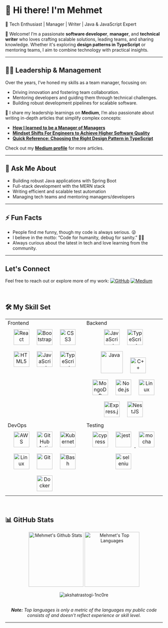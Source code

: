# 👋 Hi there! I'm Mehmet

🚀 Tech Enthusiast | Manager | Writer | Java & JavaScript Expert

🌟 Welcome! I’m a passionate **software developer**, **manager**, and **technical writer** who loves crafting scalable solutions, leading teams, and sharing knowledge. Whether it's exploring **design patterns in TypeScript** or mentoring teams, I aim to combine technology with practical insights.

---

## 🧑‍💼 Leadership & Management
Over the years, I’ve honed my skills as a team manager, focusing on:
- Driving innovation and fostering team collaboration.
- Mentoring developers and guiding them through technical challenges.
- Building robust development pipelines for scalable software.

📝 I share my leadership learnings on **Medium**, I’m also passionate about writing in-depth articles that simplify complex concepts:
- [**How I learned to be a Manager of Managers**](https://medium.com/engineering-leadership-insights/how-i-learned-to-be-a-manager-of-managers-by-failing-3f40a5915253)
- [**Mindset Shifts For Engineers to Achieve Higher Software Quality**](https://medium.com/@phdmeyildiz/mindset-shifts-for-engineers-to-achieve-higher-software-quality-8ef8ee00a041)
- [**Quick Reference: Choosing the Right Design Pattern in TypeScript**](https://medium.com/@phdmeyildiz/quick-reference-choosing-the-right-design-pattern-in-typescript-b726afbb309a)


Check out my [**Medium profile**](https://medium.com/@phdmeyildiz) for more articles.

---

## 🤔 Ask Me About
- Building robust Java applications with Spring Boot
- Full-stack development with the MERN stack
- Writing efficient and scalable test automation
- Managing tech teams and mentoring managers/developers

---

## ⚡ Fun Facts
- People find me funny, though my code is always serious. 😜
- I believe in the motto: “Code for humanity, debug for sanity.” 🧑‍💻
- Always curious about the latest in tech and love learning from the community.

---

## Let's Connect
Feel free to reach out or explore more of my work:
[![GitHub](https://img.shields.io/badge/GitHub-%23121011.svg?style=for-the-badge&logo=github&logoColor=white)](https://github.com/myildizch)
[![Medium](https://img.shields.io/badge/Medium-%23000000.svg?style=for-the-badge&logo=medium&logoColor=white)](https://medium.com/@phdmeyildiz)


<br />

## 🛠️ My Skill Set
<table>
  <tr>
    <td valign="top" width="50%"> 
    Frontend
      <div align="center">
        <a href="https://reactjs.org/" target="_blank"
          ><img
            style="margin: 10px"
            src="https://profilinator.rishav.dev/skills-assets/react-original-wordmark.svg"
            alt="React"
            height="50"
        /></a>
        <a href="https://getbootstrap.com/docs/3.4/javascript/" target="_blank"
          ><img
            style="margin: 10px"
            src="https://profilinator.rishav.dev/skills-assets/bootstrap-plain.svg"
            alt="Bootstrap"
            height="50"
        /></a>
        <a href="https://www.w3schools.com/css/" target="_blank"
          ><img
            style="margin: 10px"
            src="https://profilinator.rishav.dev/skills-assets/css3-original-wordmark.svg"
            alt="CSS3"
            height="50"
        /></a>
        <a href="https://en.wikipedia.org/wiki/HTML5" target="_blank"
          ><img
            style="margin: 10px"
            src="https://profilinator.rishav.dev/skills-assets/html5-original-wordmark.svg"
            alt="HTML5"
            height="50"
        /></a>
        <a href="https://www.javascript.com/" target="_blank"
          ><img
            style="margin: 10px"
            src="https://profilinator.rishav.dev/skills-assets/javascript-original.svg"
            alt="JavaScript"
            height="50"
        /></a>
        <a href="https://www.typescriptlang.org/" target="_blank"
          ><img
            style="margin: 10px"
            src="https://profilinator.rishav.dev/skills-assets/typescript-original.svg"
            alt="TypeScript"
            height="50"
        /></a>
      </div>
    </td>
    <td valign="top" width="50%">
      Backend
      <div align="center">
        <a href="https://www.javascript.com/" target="_blank"
          ><img
            style="margin: 10px"
            src="https://profilinator.rishav.dev/skills-assets/javascript-original.svg"
            alt="JavaScript"
            height="50"
        /></a>
        <a href="https://www.typescriptlang.org/" target="_blank"
          ><img
            style="margin: 10px"
            src="https://profilinator.rishav.dev/skills-assets/typescript-original.svg"
            alt="TypeScript"
            height="50"
        /></a>
        <a href="https://www.java.com/" target="_blank"
          ><img
            style="margin: 10px"
            src="https://profilinator.rishav.dev/skills-assets/java-original-wordmark.svg"
            alt="Java"
            height="70"
        /></a>
        <a href="https://www.cplusplus.com/" target="_blank"
          ><img
            style="margin: 10px"
            src="https://profilinator.rishav.dev/skills-assets/cplusplus-original.svg"
            alt="C++"
            height="50"
        /></a>
        <a href="https://www.mongodb.com/" target="_blank"
          ><img
            style="margin: 10px"
            src="https://profilinator.rishav.dev/skills-assets/mongodb-original-wordmark.svg"
            alt="MongoDB"
            height="50"
        /></a>
        <a href="https://nodejs.org/" target="_blank"
          ><img
            style="margin: 10px"
            src="https://profilinator.rishav.dev/skills-assets/nodejs-original-wordmark.svg"
            alt="Node.js"
            height="50"
        /></a>
        <a href="https://www.linux.org/" target="_blank"
          ><img
            style="margin: 10px"
            src="https://profilinator.rishav.dev/skills-assets/linux-original.svg"
            alt="Linux"
            height="50"
        /></a>
        <a href="https://expressjs.com/" target="_blank"
          ><img
            style="margin: 10px"
            src="https://profilinator.rishav.dev/skills-assets/express-original-wordmark.svg"
            alt="Express.js"
            height="50"
        /></a>
        <a href="https://nestjs.com/" target="_blank"
          ><img
            style="margin: 10px"
            src="https://profilinator.rishav.dev/skills-assets/nestjs.svg"
            alt="NestJS"
            height="50"
        /></a>
      </div>
    </td>
    <tr>
    <td valign="top" width="50%">
      DevOps
      <div align="center">
        <a href="https://aws.amazon.com/" target="_blank"
          ><img
            style="margin: 10px"
            src="https://profilinator.rishav.dev/skills-assets/amazonwebservices-original-wordmark.svg"
            alt="AWS"
            height="50"
        /></a>
        <a href="https://github.com/actions" target="_blank"
          ><img
            style="margin: 10px"
            src="https://avatars.githubusercontent.com/u/44036562?s=200&v=4"
            alt="GitHub Actions"
            height="50"
        /></a>
        <a href="https://kubernetes.io/" target="_blank"
          ><img
            style="margin: 10px"
            src="https://profilinator.rishav.dev/skills-assets/kubernetes-icon.svg"
            alt="Kubernetes"
            height="50"
        /></a>
        <a href="https://www.linux.org/" target="_blank"
          ><img
            style="margin: 10px"
            src="https://profilinator.rishav.dev/skills-assets/linux-original.svg"
            alt="Linux"
            height="50"
        /></a>
        <a href="https://github.com/" target="_blank"
          ><img
            style="margin: 10px"
            src="https://profilinator.rishav.dev/skills-assets/git-scm-icon.svg"
            alt="Git"
            height="50"
        /></a>
        <a href="https://www.gnu.org/software/bash/" target="_blank"
          ><img
            style="margin: 10px"
            src="https://profilinator.rishav.dev/skills-assets/gnu_bash-icon.svg"
            alt="Bash"
            height="50"
        /></a>
        <a href="https://www.docker.com/" target="_blank"
          ><img
            style="margin: 10px"
            src="https://profilinator.rishav.dev/skills-assets/docker-original-wordmark.svg"
            alt="Docker"
            height="50"
        /></a>
      </div>
    </td>
    <td valign="top" width="50%">
      Testing
      <div align="center">
        <a href="https://www.cypress.io" target="_blank" rel="noreferrer">
  <img
    style="margin: 10px"
    src="https://raw.githubusercontent.com/simple-icons/simple-icons/6e46ec1fc23b60c8fd0d2f2ff46db82e16dbd75f/icons/cypress.svg"
    alt="cypress"
    height="50"
/></a>
<a href="https://jestjs.io" target="_blank" rel="noreferrer">
  <img
    style="margin: 10px"
    src="https://www.vectorlogo.zone/logos/jestjsio/jestjsio-icon.svg"
    alt="jest"
    height="50"
  />
</a>
<a href="https://mochajs.org" target="_blank" rel="noreferrer">
  <img
    style="margin: 10px"
    src="https://www.vectorlogo.zone/logos/mochajs/mochajs-icon.svg"
    alt="mocha"
    height="50"
  />
</a>
<a href="https://www.selenium.dev" target="_blank" rel="noreferrer">
  <img
    style="margin: 10px"
    src="https://raw.githubusercontent.com/detain/svg-logos/780f25886640cef088af994181646db2f6b1a3f8/svg/selenium-logo.svg"
    alt="selenium"
    height="50"
  />
</a>
      </div>
    </td>

  </tr>
</table>


<br />

## 📊 GitHub Stats

<div>
  <div align="center">
    <a href="#"><img alt="Mehmet's Github Stats" src="https://github-readme-stats.vercel.app/api?username=myildizCH&show_icons=true&include_all_commits=true&count_private=true&theme=react&hide_border=true&bg_color=0D1117&title_color=5ce1e6&icon_color=5ce1e6" height="175"/></a>
    <a href="#"><img alt="Mehmet's Top Languages" src="https://github-readme-stats.vercel.app/api/top-langs/?username=myildizCH&langs_count=10&layout=compact&theme=react&hide_border=true&bg_color=0D1117&title_color=5ce1e6&icon_color=5ce1e6" height="175"/></a>
   <p align="center"> <img src="https://komarev.com/ghpvc/?username=myildizCH&label=Profile%20views&color=0e75b6&style=flat" alt="akshatrastogi-1nc0re" /> </p>
    <br/>
    <i><b>Note:</b> Top languages is only a metric of the languages my public code consists of and doesn't reflect experience or skill level.</i>
  </div>

  <hr/>

</div>
<br />

